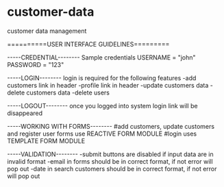 # customer-data
customer data management



==========USER INTERFACE GUIDELINES=========


-----CREDENTIAL--------
Sample credentials
    USERNAME = "john"
    PASSWORD = "123"


-----LOGIN--------
login is required for the following features
    -add customers link in header
    -profile link in header
    -update customers data
    -delete customers data
    -delete users


-----LOGOUT--------
once you logged into system login link will be disappeared



-----WORKING WITH FORMS--------
    #add customers, update customers and register user forms use REACTIVE FORM MODULE
    #login uses TEMPLATE FORM MODULE



-----VALIDATION--------
     -submit buttons are disabled if input data are in invalid format
    -email in forms should be in correct format, if not error will pop out
    -date in search customers should be in correct format, if not error will pop out
